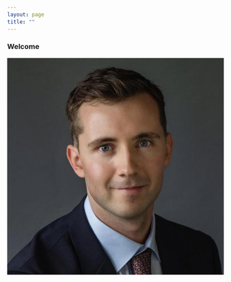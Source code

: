 ```yaml
---
layout: page
title: ""
---
```


### Welcome

<img style="float: right;" src="assets/BenjaminSmithHeadshot.jpeg">
